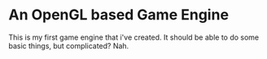# An OpenGL based Game Engine
This is my first game engine that i've created. It should be able to do some basic things, but complicated? Nah.